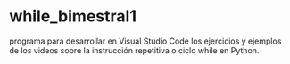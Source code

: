 # while_bimestral1
programa para desarrollar en Visual Studio Code los ejercicios y ejemplos de los videos sobre la instrucción repetitiva o ciclo while en Python.
